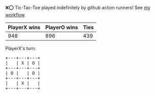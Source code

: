 :x::o: Tic-Tac-Toe played indefinitely by github action runners! See [my workflow](.github/workflows/play.yaml).

|PlayerX wins|PlayerO wins|Ties|
|-|-|-|
|948|896|439|

PlayerX's turn.

<pre>
+---+---+---+
|   | X | O |
+---+---+---+
| O |   | O |
+---+---+---+
|   | X |   |
+---+---+---+
</pre>